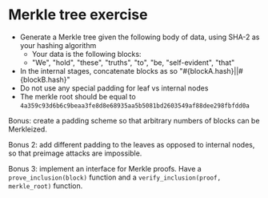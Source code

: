 # Merkle tree exercise

* Generate a Merkle tree given the following body of data, using SHA-2 as your hashing algorithm
  - Your data is the following blocks:
  - "We", "hold", "these", "truths", "to", "be, "self-evident", "that"
* In the internal stages, concatenate blocks as so "#{blockA.hash}||#{blockB.hash}"
* Do not use any special padding for leaf vs internal nodes
* The merkle root should be equal to `4a359c93d6b6c9beaa3fe8d8e68935aa5b5081bd2603549af88dee298fbfdd0a`

Bonus: create a padding scheme so that arbitrary numbers of blocks can be Merkleized.

Bonus 2: add different padding to the leaves as opposed to internal nodes, so that preimage attacks are impossible.

Bonus 3: implement an interface for Merkle proofs. Have a `prove_inclusion(block)` function and a `verify_inclusion(proof, merkle_root)` function.
